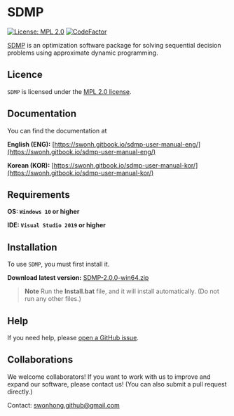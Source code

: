 
# SDMP 

[![License: MPL 2.0](https://img.shields.io/badge/License-MPL_2.0-brightgreen.svg)](https://opensource.org/licenses/MPL-2.0)
[![CodeFactor](https://www.codefactor.io/repository/github/swonh/sdmp/badge)](https://www.codefactor.io/repository/github/swonh/sdmp)

[SDMP](https://github.com/swonh/SDMP) is an optimization software package for solving sequential decision problems using approximate dynamic programming.

## Licence

`SDMP` is licensed under the [MPL 2.0 license](https://github.com/swonh/SDMP/blob/main/LICENSE).

## Documentation

You can find the documentation at

<b>English (ENG):</b> [https://swonh.gitbook.io/sdmp-user-manual-eng/](https://swonh.gitbook.io/sdmp-user-manual-eng/)

<b>Korean (KOR):</b> [https://swonh.gitbook.io/sdmp-user-manual-kor/](https://swonh.gitbook.io/sdmp-user-manual-kor/)

## Requirements

<b>OS: `Windows 10` or higher</b>

<b>IDE: `Visual Studio 2019` or higher</b>

## Installation

To use `SDMP`, you must first install it.

<b>Download latest version:</b> [SDMP-2.0.0-win64.zip](https://github.com/swonh/SDMP/releases/download/v2.0.0/SDMP-2.0.0-win64.zip)

> **Note**
> Run the <b>Install.bat</b> file, and it will install automatically. (Do not run any other files.)

## Help

If you need help, please [open a GitHub issue](https://github.com/swonh/SDMP/issues/new).

## Collaborations

We welcome collaborators! If you want to work with us to improve and expand our software, please contact us! (You can also submit a pull request directly.)

Contact: swonhong.github@gmail.com
